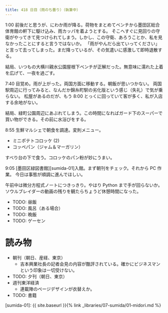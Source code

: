 ```yaml
---
title: 418 日目（雨のち曇り）（執筆中）
---
```


1:00 前後だと思うが、にわか雨が降る。荷物をまとめてベンチから墨田区総合体育館の軒下に駆け込み、雨カッパを着ようとする。
そこへすぐに見回りの守衛がやってきて見つけられてしまう。しかし、この守衛、あろうことか、私を見なかったことにすると言うではないか。
「雨がやんだら出ていってください」と言って去ってしまった。まだ降っているが、その気遣いに感激して即時退散する。

結局、いつもの大横川親水公園屋根下ベンチが正解だった。無意味に濡れた上着を広げて、一夜を過ごす。

7:40 目覚め。雨が上がった。両国方面に移動する。朝飯が思いつかない。
両国駅周辺に行ってみると、なんだか錦糸町駅の劣化版という感じ（失礼）で気が乗らない。
松屋があるのだが、もう 8:00 とっくに回っていて客が多く、私が入店する余地がない。

結局、緑町公園周辺にあぶれてしまう。この時間になればガード下のスーパーで買い物ができる。その前に水浴びをする。

8:55 生鮮マルシェで朝食を調達。変則メニュー。
* ミニポテトコロッケ (2)
* コッペパン（ジャム＆マーガリン）

すべり台の下で食う。コロッケのパン粉が妙にうまい。

9:05 [墨田区緑図書館][sumida-01]入館。まず朝刊をチェック。それから PC 作業。
今日は事態が順調に進んでほしい。

午前中は微分方程式ノートにつきっきり。やはり Python まで手が回らないか。
ソウルブレイダーの動画の残りを観たらちょうど休憩時間になった。

* TODO: 昼飯
* TODO: 風呂（ある場合）
* TODO: 晩飯
* TODO: ゲーセン

# 読み物

* 朝刊（朝日、産経、東京）
  * 吉本興業社長の記者会見の内容が酷評されている。確かにビジネスマンという印象は一切受けない。
* TODO: 夕刊（朝日、東京）
* 週刊東洋経済
  * 連載陣のページデザインが衣替えか。
* TODO: 書籍

[sumida-01]: {{ site.baseurl }}{% link _libraries/07-sumida/01-midori.md %}
